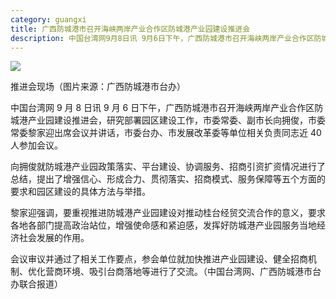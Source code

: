 ```yaml
---
category: guangxi
title: 广西防城港市召开海峡两岸产业合作区防城港产业园建设推进会
description: 中国台湾网9月8日讯 9月6日下午，广西防城港市召开海峡两岸产业合作区防城港产业园建设推进会，研究部署园区建设工作，市委常委、副市长向拥俊，市委常委黎家迎出席会议并讲话，市委台办、市发展改革委等单位相关负责同志近40人参加会议。
---
```


![](https://pics2.baidu.com/feed/29381f30e924b8991bbc2e9d9c3e0b9c0b7bf651.jpeg?token=66339f4cfa606b237b45e065fff37bfd)

推进会现场（图片来源：广西防城港市台办）

中国台湾网 9 月 8 日讯 9 月 6 日下午，广西防城港市召开海峡两岸产业合作区防城港产业园建设推进会，研究部署园区建设工作，市委常委、副市长向拥俊，市委常委黎家迎出席会议并讲话，市委台办、市发展改革委等单位相关负责同志近 40 人参加会议。

向拥俊就防城港产业园政策落实、平台建设、协调服务、招商引资扩资情况进行了总结，提出了增强信心、形成合力、贯彻落实、招商模式、服务保障等五个方面的要求和园区建设的具体方法与举措。

黎家迎强调，要重视推进防城港产业园建设对推动桂台经贸交流合作的意义，要求各地各部门提高政治站位，增强使命感和紧迫感，发挥好防城港产业园服务当地经济社会发展的作用。

会议审议并通过了相关工作要点，参会单位就加快推进产业园建设、健全招商机制、优化营商环境、吸引台商落地等进行了交流。（中国台湾网、广西防城港市台办联合报道）
